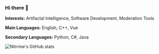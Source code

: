 ### Hi there 👋

**Interests:** Artifactal Intelligence, Software Development, Moderation Tools

**Main Languages:** English, C++, Vue

**Secondary Languages:** Python, C#, Java

![Nitrrine's GitHub stats](https://github-readme-stats.vercel.app/api?username=nitrrine&show_icons=true&theme=synthwave)
